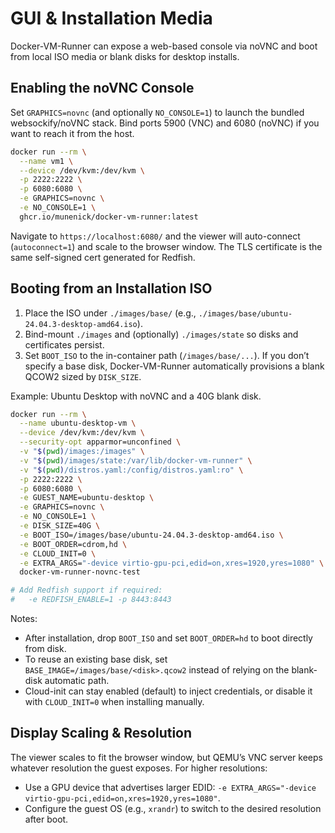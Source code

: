 # GUI & Installation Media

Docker-VM-Runner can expose a web-based console via noVNC and boot from local ISO media or blank disks for desktop installs.

## Enabling the noVNC Console

Set `GRAPHICS=novnc` (and optionally `NO_CONSOLE=1`) to launch the bundled websockify/noVNC stack. Bind ports 5900 (VNC) and 6080 (noVNC) if you want to reach it from the host.

```bash
docker run --rm \
  --name vm1 \
  --device /dev/kvm:/dev/kvm \
  -p 2222:2222 \
  -p 6080:6080 \
  -e GRAPHICS=novnc \
  -e NO_CONSOLE=1 \
  ghcr.io/munenick/docker-vm-runner:latest
```

Navigate to `https://localhost:6080/` and the viewer will auto-connect (`autoconnect=1`) and scale to the browser window. The TLS certificate is the same self-signed cert generated for Redfish.

## Booting from an Installation ISO

1. Place the ISO under `./images/base/` (e.g., `./images/base/ubuntu-24.04.3-desktop-amd64.iso`).
2. Bind-mount `./images` and (optionally) `./images/state` so disks and certificates persist.
3. Set `BOOT_ISO` to the in-container path (`/images/base/...`). If you don’t specify a base disk, Docker-VM-Runner automatically provisions a blank QCOW2 sized by `DISK_SIZE`.

Example: Ubuntu Desktop with noVNC and a 40G blank disk.

```bash
docker run --rm \
  --name ubuntu-desktop-vm \
  --device /dev/kvm:/dev/kvm \
  --security-opt apparmor=unconfined \
  -v "$(pwd)/images:/images" \
  -v "$(pwd)/images/state:/var/lib/docker-vm-runner" \
  -v "$(pwd)/distros.yaml:/config/distros.yaml:ro" \
  -p 2222:2222 \
  -p 6080:6080 \
  -e GUEST_NAME=ubuntu-desktop \
  -e GRAPHICS=novnc \
  -e NO_CONSOLE=1 \
  -e DISK_SIZE=40G \
  -e BOOT_ISO=/images/base/ubuntu-24.04.3-desktop-amd64.iso \
  -e BOOT_ORDER=cdrom,hd \
  -e CLOUD_INIT=0 \
  -e EXTRA_ARGS="-device virtio-gpu-pci,edid=on,xres=1920,yres=1080" \
  docker-vm-runner-novnc-test

# Add Redfish support if required:
#   -e REDFISH_ENABLE=1 -p 8443:8443
```

Notes:

- After installation, drop `BOOT_ISO` and set `BOOT_ORDER=hd` to boot directly from disk.
- To reuse an existing base disk, set `BASE_IMAGE=/images/base/<disk>.qcow2` instead of relying on the blank-disk automatic path.
- Cloud-init can stay enabled (default) to inject credentials, or disable it with `CLOUD_INIT=0` when installing manually.

## Display Scaling & Resolution

The viewer scales to fit the browser window, but QEMU’s VNC server keeps whatever resolution the guest exposes. For higher resolutions:

- Use a GPU device that advertises larger EDID: `-e EXTRA_ARGS="-device virtio-gpu-pci,edid=on,xres=1920,yres=1080"`.
- Configure the guest OS (e.g., `xrandr`) to switch to the desired resolution after boot.
